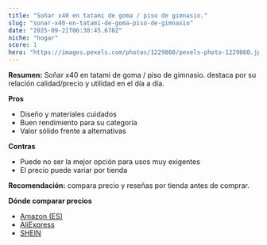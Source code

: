 ```yaml
---
title: "Soñar x40 en tatami de goma / piso de gimnasio."
slug: "sonar-x40-en-tatami-de-goma-piso-de-gimnasio"
date: "2025-09-21T06:30:45.678Z"
niche: "hogar"
score: 1
hero: "https://images.pexels.com/photos/1229860/pexels-photo-1229860.jpeg?auto=compress&cs=tinysrgb&fit=crop&h=627&w=1200&auto=compress&cs=tinysrgb&w=1200&h=675&fit=crop"
---
```


**Resumen:** Soñar x40 en tatami de goma / piso de gimnasio. destaca por su relación calidad/precio y utilidad en el día a día.

**Pros**
- Diseño y materiales cuidados
- Buen rendimiento para su categoría
- Valor sólido frente a alternativas

**Contras**
- Puede no ser la mejor opción para usos muy exigentes
- El precio puede variar por tienda

**Recomendación:** compara precio y reseñas por tienda antes de comprar.

**Dónde comparar precios**
- [Amazon (ES)](https://www.amazon.es/s?k=So%C3%B1ar%20x40%20en%20tatami%20de%20goma%20%2F%20piso%20de%20gimnasio.&tag=teknovashop25-21)
- [AliExpress](https://www.aliexpress.com/wholesale?SearchText=So%C3%B1ar%20x40%20en%20tatami%20de%20goma%20%2F%20piso%20de%20gimnasio.)
- [SHEIN](https://www.shein.com/pdsearch/So%C3%B1ar%20x40%20en%20tatami%20de%20goma%20%2F%20piso%20de%20gimnasio.)